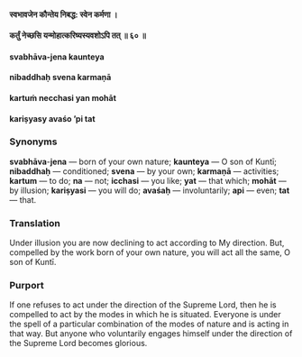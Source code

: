 #### स्वभावजेन कौन्तेय निबद्ध: स्वेन कर्मणा ।
#### कर्तुं नेच्छसि यन्मोहात्करिष्यस्यवशोऽपि तत् ॥ ६० ॥

#### svabhāva-jena kaunteya
#### nibaddhaḥ svena karmaṇā
#### kartuṁ necchasi yan mohāt
#### kariṣyasy avaśo ’pi tat

### Synonyms

**svabhāva**-**jena** — born of your own nature; **kaunteya** — O son of Kuntī; **nibaddhaḥ** — conditioned; **svena** — by your own; **karmaṇā** — activities; **kartum** — to do; **na** — not; **icchasi** — you like; **yat** — that which; **mohāt** — by illusion; **kariṣyasi** — you will do; **avaśaḥ** — involuntarily; **api** — even; **tat** — that.

### Translation

Under illusion you are now declining to act according to My direction. But, compelled by the work born of your own nature, you will act all the same, O son of Kuntī.

### Purport

If one refuses to act under the direction of the Supreme Lord, then he is compelled to act by the modes in which he is situated. Everyone is under the spell of a particular combination of the modes of nature and is acting in that way. But anyone who voluntarily engages himself under the direction of the Supreme Lord becomes glorious.